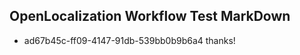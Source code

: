 ## OpenLocalization Workflow Test MarkDown
* ad67b45c-ff09-4147-91db-539bb0b9b6a4 thanks!

<!--HONumber=Jul16_HO4-->


